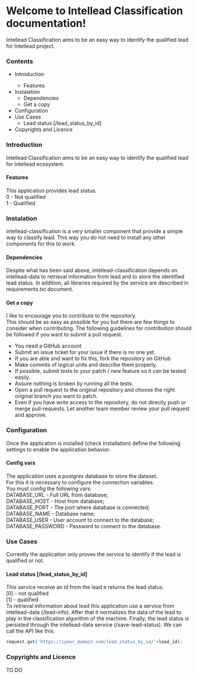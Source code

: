 <h1>Welcome to Intellead Classification documentation!</h1>
Intellead Classification aims to be an easy way to identify the qualified lead for Intellead project.

<h3>Contents</h3>
<ul>
  <li>Introduction</li>
    <ul>
      <li>Features</li>
    </ul>
  <li>Instalation
    <ul>
      <li>Dependencies</li>
      <li>Get a copy</li>
    </ul>
  </li>
  <li>Configuration
  <li>Use Cases
    <ul>
      <li>Lead status [/lead_status_by_id]</li>
    </ul>
  </li>
  <li>Copyrights and Licence</li>
</ul>
<h3>Introduction</h3>
Intellead Classification aims to be an easy way to identify the qualified lead for Intellead ecosystem.
<h4>Features</h4>
This application provides lead status.<br>
0 - Not qualified <br>
1 - Qualified
<h3>Instalation</h3>
intellead-classification is a very smaller component that provide a simple way to classify lead.
This way you do not need to install any other components for this to work.
<h4>Dependencies</h4>
Despite what has been said above, intellead-classification depends on intellead-data to retrieval information from lead and to store the identified lead status.
In addition, all libraries required by the service are described in requirements.txt document.
<h4>Get a copy</h4>
I like to encourage you to contribute to the repository.<br>
This should be as easy as possible for you but there are few things to consider when contributing. The following guidelines for contribution should be followed if you want to submit a pull request.
<ul>
  <li>You need a GitHub account</li>
  <li>Submit an issue ticket for your issue if there is no one yet.</li>
  <li>If you are able and want to fix this, fork the repository on GitHub</li>
  <li>Make commits of logical units and describe them properly.</li>
  <li>If possible, submit tests to your patch / new feature so it can be tested easily.</li>
  <li>Assure nothing is broken by running all the tests.</li>
  <li>Open a pull request to the original repository and choose the right original branch you want to patch.</li>
  <li>Even if you have write access to the repository, do not directly push or merge pull-requests. Let another team member review your pull request and approve.</li>
</ul>
<h3>Configuration</h3>
Once the application is installed (check Installation) define the following settings to enable the application behavior.
<h4>Config vars</h4>
The application uses a postgres database to store the dataset.<br>
For this it is necessary to configure the connection variables.<br>
You must config the following vars:<br>
DATABASE_URL - Full URL from database;<br>
DATABASE_HOST - Host from database;<br>
DATABASE_PORT - The port where database is connected;<br>
DATABASE_NAME - Database name;<br>
DATABASE_USER - User account to connect to the database;<br>
DATABASE_PASSWORD - Password to connect to the database.
<h3>Use Cases</h3>
Currently the application only proves the service to identify if the lead is qualified or not.
<h4>Lead status [/lead_status_by_id]</h4>
This service receive an id from the lead e returns the lead status.<br>
[0] - not qualified<br>
[1] - qualified<br>
To retrieval information about lead this application use a service from intellead-data (/lead-info).
After that it normalizes the data of the lead to play in the classification algorithm of the machine.
Finally, the lead status is persisted through the intellead-data service (/save-lead-status).
We can call the API like this:

```javascript
request.get('https://iyour_domain.com/lead_status_by_id/'+lead_id);
```

<h3>Copyrights and Licence</h3>
TO DO
